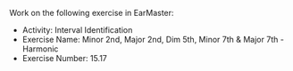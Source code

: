 Work on the following exercise in EarMaster:
- Activity: Interval Identification
- Exercise Name: Minor 2nd, Major 2nd, Dim 5th, Minor 7th & Major 7th - Harmonic
- Exercise Number: 15.17

